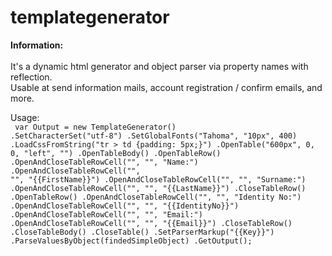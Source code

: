 # templategenerator

<b>Information:</b><br /><br />
It's a dynamic html generator and object parser via property names with reflection.<br />
Usable at send information mails, account registration / confirm emails, and more.

Usage:<br />
<code>
 var Output = new TemplateGenerator()
.SetCharacterSet("utf-8")
.SetGlobalFonts("Tahoma", "10px", 400)
.LoadCssFromString("tr > td {padding: 5px;}")
.OpenTable("600px", 0, 0, "left", "")
.OpenTableBody()
.OpenTableRow()
.OpenAndCloseTableRowCell("", "", "Name:")
.OpenAndCloseTableRowCell("", "", "{{FirstName}}")
.OpenAndCloseTableRowCell("", "", "Surname:")
.OpenAndCloseTableRowCell("", "", "{{LastName}}")
.CloseTableRow()
.OpenTableRow()
.OpenAndCloseTableRowCell("", "", "Identity No:")
.OpenAndCloseTableRowCell("", "", "{{IdentityNo}}")
.OpenAndCloseTableRowCell("", "", "Email:")
.OpenAndCloseTableRowCell("", "", "{{Email}}")
.CloseTableRow()
.CloseTableBody()
.CloseTable()
.SetParserMarkup("{{Key}}")
.ParseValuesByObject(findedSimpleObject)
.GetOutput();
</code>
